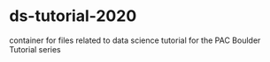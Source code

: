 # ds-tutorial-2020

container for files related to data science tutorial for the PAC Boulder Tutorial series
